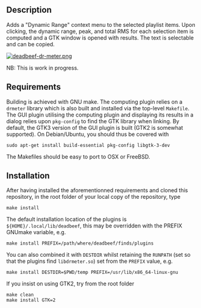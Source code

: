 ## Description
Adds a "Dynamic Range" context menu to the selected playlist items.  Upon
clicking, the dynamic range, peak, and total RMS for each selection item is
computed and a GTK window is opened with results. The text is selectable and
can be copied.

[![deadbeef-dr-meter.png](https://i.postimg.cc/5tRw2KC2/deadbeef-dr-meter.png)](https://postimg.cc/Mc1csD5C)

NB: This is work in progress.

## Requirements
Building is achieved with GNU make. The computing plugin relies on a `drmeter`
library which is also built and installed via the top-level `Makefile`. The GUI
plugin utilising the computing plugin and displaying its results in a dialog
relies upon `pkg-config` to find the GTK library when linking. By default, the
GTK3 version of the GUI plugin is built (GTK2 is somewhat supported). On
Debian/Ubuntu, you should thus be covered with
```
sudo apt-get install build-essential pkg-config libgtk-3-dev
```
The Makefiles should be easy to port to OSX or FreeBSD.

## Installation
After having installed the aforementionned requirements and cloned this repository, in the root folder of your local copy of the repository, type
```
make install
```
The default installation location of the plugins is
`${HOME}/.local/lib/deadbeef`, this may be overridden with the PREFIX GNUmake
variable, e.g.
```
make install PREFIX=/path/where/deadbeef/finds/plugins
```
You can also combined it with `DESTDIR` whilst retaining the `RUNPATH` (set so that the plugins find `libdrmeter.so`) set from the `PREFIX` value, e.g.
```
make install DESTDIR=$PWD/temp PREFIX=/usr/lib/x86_64-linux-gnu
```
If you insist on using GTK2, try from the root folder
```
make clean
make install GTK=2
```
